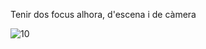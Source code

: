 Tenir dos focus alhora, d'escena i de càmera

![10](https://github.com/ArnauCS03/IDI-FIB/assets/95536223/c1995fb4-94f2-428f-8cd9-64e1005d18b2)
